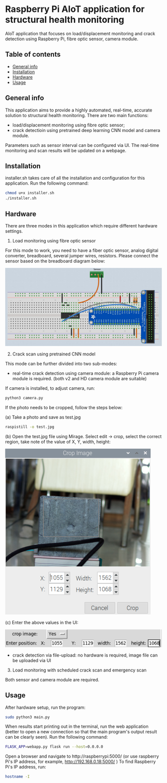 # Raspberry Pi AIoT application for structural health monitoring
AIoT application that focuses on load/displacement monitoring and crack detection using Raspberry Pi, fibre optic sensor, camera module. 

## Table of contents
* [General info](#general-info)
* [Installation](#installation)
* [Hardware](#Hardware)
* [Usage](#usage)

## General info
This application aims to provide a highly automated, real-time, accurate solution to structural health monitoring.
There are two main functions: 
- load/displacement monitoring using fibre optic sensor; 
- crack detectioin using pretrained deep learning CNN model and camera module. 

Parameters such as sensor interval can be configured via UI. 
The real-time monitoring and scan results will be updated on a webpage.
	
## Installation

installer.sh takes care of all the installation and configuration for this application. Run the following command:

```bash
chmod u+x installer.sh
./installer.sh
```

## Hardware
There are three modes in this application which require different hardware settings.
1. Load monitoring using fibre optic sensor

For this mode to work, you need to have a fiber optic sensor, analog digital converter, breadboard, several jumper wires, resistors. Please connect the sensor based on the breadboard diagram below:

![Image of sensor connection](https://github.com/DINGMAN17/Raspi-IoT-SHM/blob/main/Breadboard%20final.JPG)

2. Crack scan using pretrained CNN model

This mode can be further divided into two sub-modes:
- real-time crack detection using camera module: a Raspberry Pi camera module is required. (both v2 and HD camera module are suitable)

If camera is installed, to adjust camera, run:
```bash
python3 camera.py
```
If the photo needs to be cropped, follow the steps below:

(a) Take a photo and save as test.jpg
```bash
raspistill -o test.jpg
```
(b) Open the test.jpg file using Mirage. Select edit -> crop, select the correct region, take note of the value of X, Y, width, height:

![Image of sensor connection](https://github.com/DINGMAN17/Raspi-IoT-SHM/blob/main/crop_mirage.PNG)

(c) Enter the above values in the UI:

![Image of sensor connection](https://github.com/DINGMAN17/Raspi-IoT-SHM/blob/main/crop_image.PNG)

- crack detection via file-upload: no hardware is required, image file can be uploaded via UI

3. Load monitoring with scheduled crack scan and emergency scan

Both sensor and camera module are required. 


## Usage

After hardware setup, run the program:
```bash
sudo python3 main.py
```
When results start printing out in the terminal, run the web application (better to open a new connection so that the main program's output result can be clearly seen). 
Run the following command:
```bash
FLASK_APP=webapp.py flask run --host=0.0.0.0
```
Open a browser and navigate to http://raspberrypi:5000/ (or use raspberry Pi's IP address, for example, http://192.168.0.18:5000/ )
To find Raspberry Pi's IP address, run:
```bash
hostname -I
```
